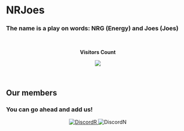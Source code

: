 # NRJoes
### The name is a play on words: NRG (Energy) and Joes (Joes)

<div align="center">
<br><p align="centre"><b>Visitors Count</b></p>  
<a href="#"><p align="center"><img align="center" src="https://profile-counter.glitch.me/{NRJoes}/count.svg" /></p> </a>
<br></div>


## Our members
### You can go ahead and add us!
<p align="center">
  <a href="https://dsc.gg/rayr">
    <img alt="DiscordR" src="https://discord.c99.nl/widget/theme-4/616702462526488616.png" />
  </a>
    <img alt="DiscordN" src="https://discord.c99.nl/widget/theme-4/366586864859348994.png" />    
  </a>
</p>
